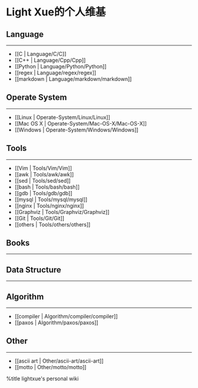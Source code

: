 # Light Xue的个人维基

## Language
----
* [[C | Language/C/C]]
* [[C++ | Language/Cpp/Cpp]]
* [[Python | Language/Python/Python]]
* [[regex | Language/regex/regex]]
* [[markdown | Language/markdown/markdown]]

## Operate System
----
* [[Linux | Operate-System/Linux/Linux]]
* [[Mac OS X | Operate-System/Mac-OS-X/Mac-OS-X]]
* [[Windows | Operate-System/Windows/Windows]]

## Tools
----
* [[Vim | Tools/Vim/Vim]]
* [[awk | Tools/awk/awk]]
* [[sed | Tools/sed/sed]]
* [[bash | Tools/bash/bash]]
* [[gdb | Tools/gdb/gdb]]
* [[mysql | Tools/mysql/mysql]]
* [[nginx | Tools/nginx/nginx]]
* [[Graphviz | Tools/Graphviz/Graphviz]]
* [[Git | Tools/Git/Git]]
* [[others | Tools/others/others]]

## Books
----

## Data Structure
----

## Algorithm
----
* [[compiler | Algorithm/compiler/compiler]]
* [[paxos | Algorithm/paxos/paxos]]

## Other
----
* [[ascii art | Other/ascii-art/ascii-art]]
* [[motto | Other/motto/motto]]

%title lightxue's personal wiki
